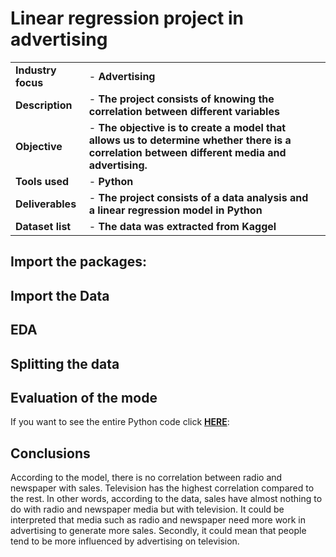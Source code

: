 <h1>Linear regression project in advertising </h1>



|  |  | |
| ----------- | ----------- | ----------|
| <b>Industry focus  </b> | - <b>Advertising </b> |  |
|<b> Description  </b>  | - <b>The project consists of knowing the correlation between different variables</b> | |
|<b> Objective </b> | - <b>The objective is to create a model that allows us to determine whether there is a correlation between different media and advertising. </b> |  |
|<b> Tools used  </b> | - <b>Python</b>|  |
|<b> Deliverables </b>  | - <b>The project consists of a data analysis and a linear regression model in Python </b> | |
|<b> Dataset list </b> |- <b> The data was extracted from Kaggel</b>|  |


<h2>Import the packages:</h2>   

<h2>Import the Data </h2> 
<h2>EDA</h2> 
<h2>Splitting the data</h2> 
<h2>Evaluation of the mode</h2> 

If you want to see the entire Python code click **[HERE]()**:

<h2>Conclusions</h2> 
According to the model, there is no correlation between radio and newspaper with sales.
Television has the highest correlation compared to the rest.
In other words, according to the data, sales have almost nothing to do with radio and newspaper media but with television.
It could be interpreted that media such as radio and newspaper need more work in advertising to generate more sales.
Secondly, it could mean that people tend to be more influenced by advertising on television.

